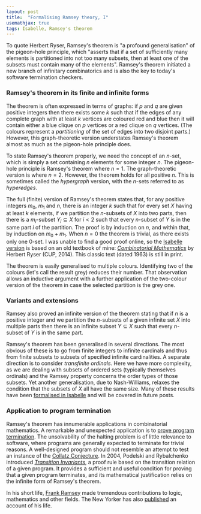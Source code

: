 ```yaml
---
layout: post
title:  "Formalising Ramsey theory, I"
usemathjax: true 
tags: Isabelle, Ramsey's theorem
---
```


To quote Herbert Ryser, Ramsey's theorem is "a profound generalisation" of the pigeon-hole principle, which "asserts that if a set of sufficiently many elements is partitioned into not too many subsets, then at least one of the subsets must contain many of the elements". 
Ramsey's theorem initiated a new branch of infinitary combinatorics and is also the key to today's software termination checkers. 

### Ramsey's theorem in its finite and infinite forms

The theorem is often expressed in terms of graphs: if $p$ and $q$ are given positive integers then there exists some $k$ such that if the edges of any complete graph with at least $k$ vertices are coloured red and blue then it will contain either a blue clique on $p$ vertices or a red clique on $q$ vertices. 
(The colours represent a *partitioning* of the set of edges into two disjoint parts.)
However, this graph-theoretic version understates Ramsey's theorem almost as much as the pigeon-hole principle does.

To state Ramsey's theorem properly, we need the concept of an $n$-set, which is simply a set containing $n$ elements for some integer $n$.
The pigeon-hole principle is Ramsey's theorem where $n=1$.
The graph-theoretic version is where $n=2$.
However, the theorem holds for all positive $n$. 
This is sometimes called the *hypergraph* version, with the $n$-sets referred to as *hyperedges*.

The full (finite) version of Ramsey's theorem states that, for any positive integers $m_0$, $m_1$ and $n$, there is an integer $k$ such that for every set $X$ having at least $k$ elements, if we partition the $n$-subsets of $X$ into two parts, then there is a $m_i$-subset $Y_i\subseteq X$ for $i<2$ such that every $n$-subset of $Y$ is in the same part $i$ of the partition. The proof is by induction on $n$, and within that, by induction on $m_0+m_1$.
When $n=0$ the theorem is trivial, as there exists only one 0-set.
I was unable to find a good proof online, so the [Isabelle version](https://isabelle.in.tum.de/website-Isabelle2021-1/dist/library/HOL/HOL-Library/Ramsey.html) is based on an old textbook of mine: [*Combinatorial Mathematics*](https://doi.org/10.5948/UPO9781614440147) by Herbert Ryser (CUP, 2014).
This classic text (dated 1963) is still in print.

The theorem is easily generalised to multiple colours.
Identifying two of the colours (let's call the result grey) reduces their number.
That observation allows an inductive argument with a further application of the two-colour version of the theorem in case the selected partition is the grey one.

### Variants and extensions

Ramsey also proved an infinite version of the theorem stating that if $n$ is a positive integer and we partition the $n$-subsets of a given infinite set $X$ into multiple parts then there is an infinite subset $Y\subseteq X$ such that every $n$-subset of $Y$ is in the same part. 

Ramsey's theorem has been generalised in several directions. The most obvious of these is to go from finite integers to infinite cardinals and thus from finite subsets to subsets of specified infinite cardinalities. A separate direction is to consider *transfinite ordinals*. Here we have more complexity, as we are dealing with subsets of ordered sets (typically themselves ordinals) and the Ramsey property concerns the order types of those subsets. Yet another generalisation, due to Nash-Williams, relaxes the condition that the subsets of $X$ all have the same size.  Many of these results have been [formalised in Isabelle](https://doi.org/10.1080/10586458.2021.1980464) and will be covered in future posts.

### Application to program termination

Ramsey's theorem has innumerable applications in combinatorial mathematics.
A remarkable and unexpected application is to [prove program termination](https://doi.org/10.1145/1941487.1941509). The unsolvability of the halting problem is of little relevance to software, where programs are generally expected to terminate for trivial reasons. A well-designed program should not resemble an attempt to test an instance of the [Collatz Conjecture](https://xkcd.com/710/). In 2004, Podelski and Rybalchenko introduced *[Transition Invariants](https://swt.informatik.uni-freiburg.de/berit/papers/transition-invariants.pdf)*, a proof rule based on the transition relation of a given program.
It provides a sufficient and useful condition for proving that a given program terminates, and its mathematical justification relies on 
the infinite form of Ramsey's theorem.

In his short life, [Frank Ramsey](https://plato.stanford.edu/entries/ramsey/) made tremendous contributions to logic, mathematics and other fields. The New Yorker has also [published](https://www.newyorker.com/magazine/2020/05/04/the-man-who-thought-too-fast) an account of his life.
